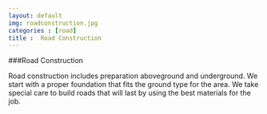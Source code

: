 ```yaml
---
layout: default
img: roadconstruction.jpg
categories : [road]
title :  Road Construction
---
```


###Road Construction

Road construction includes preparation aboveground and underground. We start with a proper foundation that fits the ground type for the area. We take special care to build roads that will last by using the best materials for the job. 
